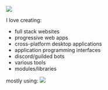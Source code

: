 

<img src="https://readme-typing-svg.demolab.com/?font=Fira+Code&pause=1000&color=00FF00&width=1000&height=100&lines=Hi,%20I%20am%20Rednexie!;A%20developer%20and%20someone%20interested%20in%20cyber%20security."/>

I love creating:

- full stack websites
- progressive web apps
- cross-platform desktop applications
- application programming interfaces
- discord/guilded bots
- various tools
- modules/libraries

mostly using:
<img src="https://readme-typing-svg.demolab.com/?font=Fira+Code&pause=1000&color=FF0000&width=1000&height=100&lines=Javascript/TypeScript;Node/Bun/Deno/CFWorkers;HTML/CSS;Microsoft%20VBS/JS/HTA;Python;AutoHotkey;php"/>
